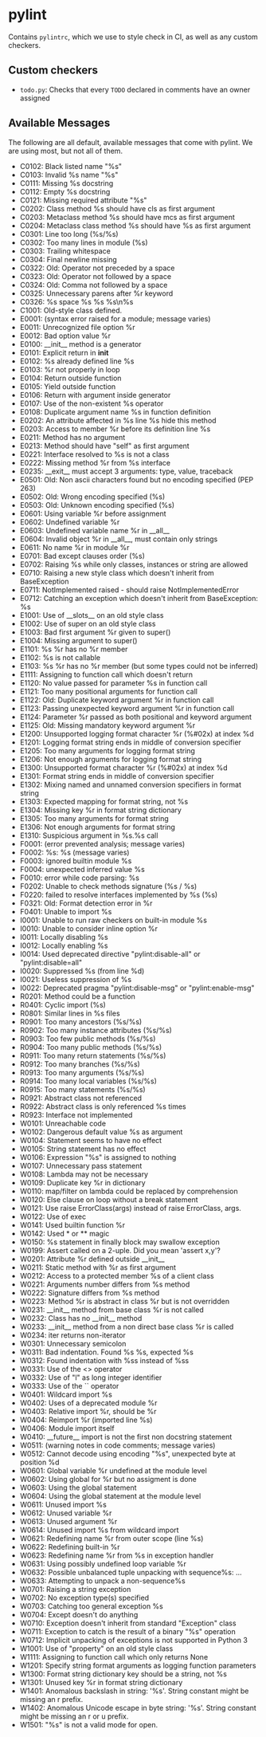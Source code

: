 # pylint

Contains `pylintrc`, which we use to style check in CI, as well as any custom
checkers. 

## Custom checkers

- `todo.py`: Checks that every `TODO` declared in comments have an owner
  assigned

## Available Messages

The following are all default, available messages that come with pylint. We are
using most, but not all of them.

- C0102: Black listed name "%s"
- C0103: Invalid %s name "%s"
- C0111: Missing %s docstring
- C0112: Empty %s docstring
- C0121: Missing required attribute "%s"
- C0202: Class method %s should have cls as first argument
- C0203: Metaclass method %s should have mcs as first argument
- C0204: Metaclass class method %s should have %s as first argument
- C0301: Line too long (%s/%s)
- C0302: Too many lines in module (%s)
- C0303: Trailing whitespace
- C0304: Final newline missing
- C0322: Old: Operator not preceded by a space
- C0323: Old: Operator not followed by a space
- C0324: Old: Comma not followed by a space
- C0325: Unnecessary parens after %r keyword
- C0326: %s space %s %s %s\n%s
- C1001: Old-style class defined.
- E0001: (syntax error raised for a module; message varies)        
- E0011: Unrecognized file option %r        
- E0012: Bad option value %r        
- E0100: \_\_init\_\_ method is a generator        
- E0101: Explicit return in __init__        
- E0102: %s already defined line %s        
- E0103: %r not properly in loop        
- E0104: Return outside function        
- E0105: Yield outside function        
- E0106: Return with argument inside generator        
- E0107: Use of the non-existent %s operator        
- E0108: Duplicate argument name %s in function definition        
- E0202: An attribute affected in %s line %s hide this method        
- E0203: Access to member %r before its definition line %s        
- E0211: Method has no argument        
- E0213: Method should have "self" as first argument        
- E0221: Interface resolved to %s is not a class        
- E0222: Missing method %r from %s interface        
- E0235: \_\_exit\_\_ must accept 3 arguments: type, value, traceback        
- E0501: Old: Non ascii characters found but no encoding specified (PEP 263)        
- E0502: Old: Wrong encoding specified (%s)        
- E0503: Old: Unknown encoding specified (%s)        
- E0601: Using variable %r before assignment        
- E0602: Undefined variable %r        
- E0603: Undefined variable name %r in \_\_all\_\_        
- E0604: Invalid object %r in \_\_all\_\_, must contain only strings        
- E0611: No name %r in module %r        
- E0701: Bad except clauses order (%s)        
- E0702: Raising %s while only classes, instances or string are allowed        
- E0710: Raising a new style class which doesn't inherit from BaseException        
- E0711: NotImplemented raised - should raise NotImplementedError        
- E0712: Catching an exception which doesn\'t inherit from BaseException: %s        
- E1001: Use of \_\_slots\_\_ on an old style class        
- E1002: Use of super on an old style class        
- E1003: Bad first argument %r given to super()        
- E1004: Missing argument to super()        
- E1101: %s %r has no %r member        
- E1102: %s is not callable        
- E1103: %s %r has no %r member (but some types could not be inferred)        
- E1111: Assigning to function call which doesn't return        
- E1120: No value passed for parameter %s in function call        
- E1121: Too many positional arguments for function call        
- E1122: Old: Duplicate keyword argument %r in function call        
- E1123: Passing unexpected keyword argument %r in function call        
- E1124: Parameter %r passed as both positional and keyword argument        
- E1125: Old: Missing mandatory keyword argument %r        
- E1200: Unsupported logging format character %r (%#02x) at index %d        
- E1201: Logging format string ends in middle of conversion specifier        
- E1205: Too many arguments for logging format string        
- E1206: Not enough arguments for logging format string        
- E1300: Unsupported format character %r (%#02x) at index %d        
- E1301: Format string ends in middle of conversion specifier        
- E1302: Mixing named and unnamed conversion specifiers in format string        
- E1303: Expected mapping for format string, not %s        
- E1304: Missing key %r in format string dictionary        
- E1305: Too many arguments for format string        
- E1306: Not enough arguments for format string        
- E1310: Suspicious argument in %s.%s call        
- F0001: (error prevented analysis; message varies)        
- F0002: %s: %s (message varies)        
- F0003: ignored builtin module %s        
- F0004: unexpected inferred value %s        
- F0010: error while code parsing: %s        
- F0202: Unable to check methods signature (%s / %s)        
- F0220: failed to resolve interfaces implemented by %s (%s)        
- F0321: Old: Format detection error in %r        
- F0401: Unable to import %s        
- I0001: Unable to run raw checkers on built-in module %s        
- I0010: Unable to consider inline option %r        
- I0011: Locally disabling %s        
- I0012: Locally enabling %s        
- I0014: Used deprecated directive "pylint:disable-all" or "pylint:disable=all"        
- I0020: Suppressed %s (from line %d)        
- I0021: Useless suppression of %s        
- I0022: Deprecated pragma "pylint:disable-msg" or "pylint:enable-msg"        
- R0201: Method could be a function        
- R0401: Cyclic import (%s)        
- R0801: Similar lines in %s files        
- R0901: Too many ancestors (%s/%s)        
- R0902: Too many instance attributes (%s/%s)        
- R0903: Too few public methods (%s/%s)        
- R0904: Too many public methods (%s/%s)        
- R0911: Too many return statements (%s/%s)        
- R0912: Too many branches (%s/%s)        
- R0913: Too many arguments (%s/%s)        
- R0914: Too many local variables (%s/%s)        
- R0915: Too many statements (%s/%s)        
- R0921: Abstract class not referenced        
- R0922: Abstract class is only referenced %s times        
- R0923: Interface not implemented        
- W0101: Unreachable code        
- W0102: Dangerous default value %s as argument        
- W0104: Statement seems to have no effect        
- W0105: String statement has no effect        
- W0106: Expression "%s" is assigned to nothing        
- W0107: Unnecessary pass statement        
- W0108: Lambda may not be necessary        
- W0109: Duplicate key %r in dictionary        
- W0110: map/filter on lambda could be replaced by comprehension        
- W0120: Else clause on loop without a break statement        
- W0121: Use raise ErrorClass(args) instead of raise ErrorClass, args.        
- W0122: Use of exec        
- W0141: Used builtin function %r        
- W0142: Used * or ** magic        
- W0150: %s statement in finally block may swallow exception        
- W0199: Assert called on a 2-uple. Did you mean \'assert x,y\'?        
- W0201: Attribute %r defined outside \_\_init\_\_        
- W0211: Static method with %r as first argument        
- W0212: Access to a protected member %s of a client class        
- W0221: Arguments number differs from %s method        
- W0222: Signature differs from %s method        
- W0223: Method %r is abstract in class %r but is not overridden        
- W0231: \_\_init\_\_ method from base class %r is not called        
- W0232: Class has no \_\_init\_\_ method        
- W0233: \_\_init\_\_ method from a non direct base class %r is called        
- W0234: iter returns non-iterator        
- W0301: Unnecessary semicolon        
- W0311: Bad indentation. Found %s %s, expected %s        
- W0312: Found indentation with %ss instead of %ss        
- W0331: Use of the <> operator        
- W0332: Use of "l" as long integer identifier        
- W0333: Use of the \`\` operator        
- W0401: Wildcard import %s        
- W0402: Uses of a deprecated module %r        
- W0403: Relative import %r, should be %r        
- W0404: Reimport %r (imported line %s)        
- W0406: Module import itself        
- W0410: \_\_future\_\_ import is not the first non docstring statement        
- W0511: (warning notes in code comments; message varies)        
- W0512: Cannot decode using encoding "%s", unexpected byte at position %d        
- W0601: Global variable %r undefined at the module level        
- W0602: Using global for %r but no assigment is done        
- W0603: Using the global statement        
- W0604: Using the global statement at the module level        
- W0611: Unused import %s        
- W0612: Unused variable %r        
- W0613: Unused argument %r        
- W0614: Unused import %s from wildcard import        
- W0621: Redefining name %r from outer scope (line %s)        
- W0622: Redefining built-in %r        
- W0623: Redefining name %r from %s in exception handler        
- W0631: Using possibly undefined loop variable %r        
- W0632: Possible unbalanced tuple unpacking with sequence%s: …        
- W0633: Attempting to unpack a non-sequence%s        
- W0701: Raising a string exception        
- W0702: No exception type(s) specified        
- W0703: Catching too general exception %s        
- W0704: Except doesn't do anything        
- W0710: Exception doesn't inherit from standard "Exception" class        
- W0711: Exception to catch is the result of a binary "%s" operation        
- W0712: Implicit unpacking of exceptions is not supported in Python 3        
- W1001: Use of "property" on an old style class        
- W1111: Assigning to function call which only returns None        
- W1201: Specify string format arguments as logging function parameters        
- W1300: Format string dictionary key should be a string, not %s        
- W1301: Unused key %r in format string dictionary        
- W1401: Anomalous backslash in string: \'%s\'. String constant might be missing an r prefix.        
- W1402: Anomalous Unicode escape in byte string: \'%s\'. String constant might be missing an r or u prefix.        
- W1501: "%s" is not a valid mode for open.
